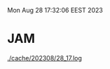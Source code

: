 Mon Aug 28 17:32:06 EEST 2023
# JAM
<a href='./cache/202308/28_17.log'>./cache/202308/28_17.log</a>
